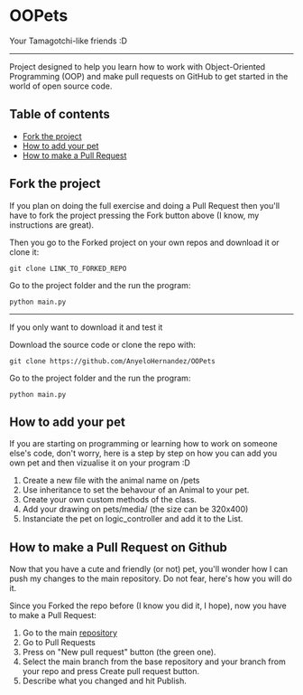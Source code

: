 # OOPets

Your Tamagotchi-like friends :D

---

Project designed to help you learn how to work with Object-Oriented Programming (OOP) and make pull requests on GitHub to get started in the world of open source code.

## Table of contents
- [Fork the project](#fork-the-project)
- [How to add your pet](#how-to-add-your-pet)
- [How to make a Pull Request](#how-to-make-a-pull-request-on-github)

## Fork the project
If you plan on doing the full exercise and doing a Pull Request then you'll have to fork the project pressing the Fork button above (I know, my instructions are great).

Then you go to the Forked project on your own repos and download it or clone it:

```
git clone LINK_TO_FORKED_REPO
```

Go to the project folder and the run the program:

```
python main.py
```

---
If you only want to download it and test it 

Download the source code or clone the repo with:
```
git clone https://github.com/AnyeloHernandez/OOPets
```

Go to the project folder and the run the program:

```
python main.py
```

##  How to add your pet
If you are starting on programming or learning how to work on someone else's code, don't worry, here is a step by step on how you can add you own pet and then vizualise it on your program :D

1. Create a new file with the animal name on /pets
2. Use inheritance to set the behavour of an Animal to your pet.
3. Create your own custom methods of the class.
4. Add your drawing on pets/media/ (the size can be 320x400)
5. Instanciate the pet on logic_controller and add it to the List.

## How to make a Pull Request on Github
Now that you have a cute and friendly (or not) pet, you'll wonder how I can push my changes to the main repository. Do not fear, here's how you will do it.

Since you Forked the repo before (I know you did it, I hope), now you have to make a Pull Request:
1. Go to the main [repository](https://github.com/AnyeloHernandez/OOPets)
2. Go to Pull Requests
3. Press on "New pull request" button (the green one).
4. Select the main branch from the base repository and your branch from your repo and press Create pull request button.
5. Describe what you changed and hit Publish.